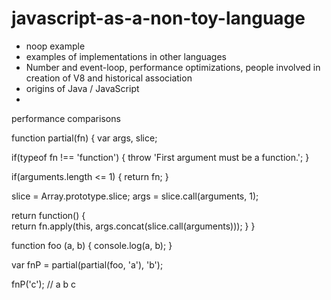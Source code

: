 # javascript-as-a-non-toy-language

 - noop example
 - examples of implementations in other languages
 - Number and event-loop, performance optimizations, people involved in creation of V8 and historical association
 - origins of Java / JavaScript
 - 
 
performance comparisons

function partial(fn) {
  var args, slice;

  if(typeof fn !== 'function') {
    throw 'First argument must be a function.';
  }

  if(arguments.length <= 1) {
  	return fn;
  }

  slice = Array.prototype.slice;
  args = slice.call(arguments, 1);

  return function() {    
    return fn.apply(this, args.concat(slice.call(arguments)));
  }
}

function foo (a, b) {
	console.log(a, b);
}

var fnP = partial(partial(foo, 'a'), 'b');

fnP('c'); // a b c
